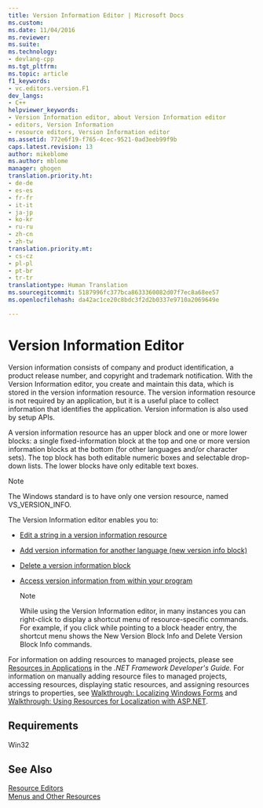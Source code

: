 ```yaml
---
title: Version Information Editor | Microsoft Docs
ms.custom: 
ms.date: 11/04/2016
ms.reviewer: 
ms.suite: 
ms.technology:
- devlang-cpp
ms.tgt_pltfrm: 
ms.topic: article
f1_keywords:
- vc.editors.version.F1
dev_langs:
- C++
helpviewer_keywords:
- Version Information editor, about Version Information editor
- editors, Version Information
- resource editors, Version Information editor
ms.assetid: 772e6f19-f765-4cec-9521-0ad3eeb99f9b
caps.latest.revision: 13
author: mikeblome
ms.author: mblome
manager: ghogen
translation.priority.ht:
- de-de
- es-es
- fr-fr
- it-it
- ja-jp
- ko-kr
- ru-ru
- zh-cn
- zh-tw
translation.priority.mt:
- cs-cz
- pl-pl
- pt-br
- tr-tr
translationtype: Human Translation
ms.sourcegitcommit: 5187996fc377bca8633360082d07f7ec8a68ee57
ms.openlocfilehash: da42ac1ce20c8bdc3f2d2b0337e9710a2069649e

---
```

# Version Information Editor
Version information consists of company and product identification, a product release number, and copyright and trademark notification. With the Version Information editor, you create and maintain this data, which is stored in the version information resource. The version information resource is not required by an application, but it is a useful place to collect information that identifies the application. Version information is also used by setup APIs.  
  
 A version information resource has an upper block and one or more lower blocks: a single fixed-information block at the top and one or more version information blocks at the bottom (for other languages and/or character sets). The top block has both editable numeric boxes and selectable drop-down lists. The lower blocks have only editable text boxes.  
  
> [!NOTE]
>  The Windows standard is to have only one version resource, named VS_VERSION_INFO.  
  
 The Version Information editor enables you to:  
  
-   [Edit a string in a version information resource](../mfc/editing-a-string-in-a-version-information-resource.md)  
  
-   [Add version information for another language (new version info block)](../mfc/adding-version-information-for-another-language.md)  
  
-   [Delete a version information block](../mfc/deleting-a-version-information-block.md)  
  
-   [Access version information from within your program](../mfc/accessing-version-information-from-within-your-program.md)  
  
    > [!NOTE]
    >  While using the Version Information editor, in many instances you can right-click to display a shortcut menu of resource-specific commands. For example, if you click while pointing to a block header entry, the shortcut menu shows the New Version Block Info and Delete Version Block Info commands.  
  
 For information on adding resources to managed projects, please see [Resources in Applications](http://msdn.microsoft.com/library/8ad495d4-2941-40cf-bf64-e82e85825890) in the *.NET Framework Developer's Guide.* For information on manually adding resource files to managed projects, accessing resources, displaying static resources, and assigning resources strings to properties, see [Walkthrough: Localizing Windows Forms](http://msdn.microsoft.com/en-us/9a96220d-a19b-4de0-9f48-01e5d82679e5) and [Walkthrough: Using Resources for Localization with ASP.NET](http://msdn.microsoft.com/library/bb4e5b44-e2b0-48ab-bbe9-609fb33900b6).  
  
## Requirements  
 Win32  
  
## See Also  
 [Resource Editors](../mfc/resource-editors.md)   
 [Menus and Other Resources](http://msdn.microsoft.com/library/windows/desktop/ms632583.aspx)




<!--HONumber=Jan17_HO2-->


